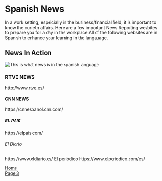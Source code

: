 <h1>Spanish News</h1>
<p>In a work setting, espeicially in the business/financial field, it is important to know the curretn affairs. Here are a few important News Reporting wesbites to prepare you for a day in the workplace.All of the following websites are in Spanish to enhance your learning in the langauage.</p>
<h2>News In Action</h2>
<p><img src="http://www.exteriores.gob.es/RepresentacionesPermanentes/OTAN/es/Noticias/PublishingImages/noticias.png" alt="This is what news is in the spanish language" /></p>
<dl>
  <h3>RTVE NEWS</h3>
  http://www.rtve.es/
  <h4>CNN NEWS</h4>
  https://cnnespanol.cnn.com/
  <h5> EL PAIS </H5>
  https://elpais.com/
  <h6>El Diario</h6> 
  https://www.eldiario.es/
  <h7>El periódico</h7>
  https://www.elperiodico.com/es/
<p><a href="index.html">Home</a><br /><a href="page3.html">Page 3 </a></p>
</li>
</ul>
